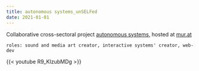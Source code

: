 ```yaml
---
title: autonomous systems_unSELFed
date: 2021-01-01
---
```

Collaborative cross-sectoral project [autonomous systems](https://autonomous.mur.at/), hosted at [mur.at](https://mur.at/)

`roles: sound and media art creator, interactive systems' creator, web-dev`

{{< youtube R9_KIzubMDg >}}

